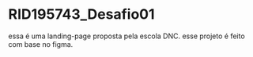 # RID195743_Desafio01
essa é uma landing-page proposta pela escola DNC. esse projeto é feito com base no figma.
